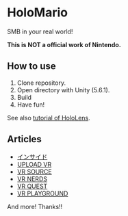 # HoloMario

SMB in your real world!

**This is NOT a official work of Nintendo.**

## How to use

1. Clone repository.
2. Open directory with Unity (5.6.1).
3. Build
4. Have fun!

See also [tutorial of HoloLens](https://developer.microsoft.com/en-us/windows/mixed-reality/holograms_100).

## Articles

* [インサイド](https://www.inside-games.jp/article/2017/05/22/107337.html)
* [UPLOAD VR](https://uploadvr.com/super-mario-hololens-new-coolest-thing-mixed-reality/)
* [VR SOURCE](http://vrsource.com/super-mario-shown-running-microsoft-hololens-11118/)
* [VR NERDS](http://www.vrnerds.de/microsoft-hololens-super-mario-huepft-im-schlafzimmer/)
* [VR QUEST](https://www.vr-quest.de/hololens-entwickler-holt-super-mario-ins-wohnzimmer/)
* [VR PLAYGROUND](https://www.vrplayground.de/super-mario-im-wohnzimmer-dank-hololens)

And more! Thanks!!
